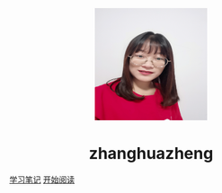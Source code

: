 <p align="center">
<img src="./pic/chx.jpg" width="200" height="200"/>
</p>
<h1 align="center">zhanghuazheng</h1>


[学习笔记](https://github.com/zhanghuazheng/notes/)
[开始阅读](#docsify-demo)




